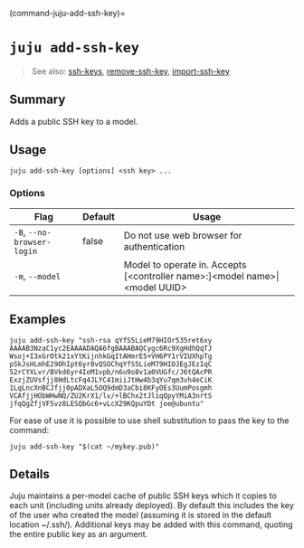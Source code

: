(command-juju-add-ssh-key)=
# `juju add-ssh-key`
> See also: [ssh-keys](#ssh-keys), [remove-ssh-key](#remove-ssh-key), [import-ssh-key](#import-ssh-key)

## Summary
Adds a public SSH key to a model.

## Usage
```juju add-ssh-key [options] <ssh key> ...```

### Options
| Flag | Default | Usage |
| --- | --- | --- |
| `-B`, `--no-browser-login` | false | Do not use web browser for authentication |
| `-m`, `--model` |  | Model to operate in. Accepts [&lt;controller name&gt;:]&lt;model name&gt;&#x7c;&lt;model UUID&gt; |

## Examples

    juju add-ssh-key "ssh-rsa qYfS5LieM79HIOr535ret6xy
    AAAAB3NzaC1yc2EAAAADAQA6fgBAAABAQCygc6Rc9XgHdhQqTJ
    Wsoj+I3xGrOtk21xYtKijnhkGqItAHmrE5+VH6PY1rVIUXhpTg
    pSkJsHLmhE29OhIpt6yr8vQSOChqYfS5LieM79HIOJEgJEzIqC
    52rCYXLvr/BVkd6yr4IoM1vpb/n6u9o8v1a0VUGfc/J6tQAcPR
    ExzjZUVsfjj8HdLtcFq4JLYC41miiJtHw4b3qYu7qm3vh4eCiK
    1LqLncXnBCJfjj0pADXaL5OQ9dmD3aCbi8KFyOEs3UumPosgmh
    VCAfjjHObWHwNQ/ZU2KrX1/lv/+lBChx2tJliqQpyYMiA3nrtS
    jfqQgZfjVF5vz8LESQbGc6+vLcXZ9KQpuYDt joe@ubuntu"

For ease of use it is possible to use shell substitution to pass the key 
to the command:

    juju add-ssh-key "$(cat ~/mykey.pub)"



## Details
Juju maintains a per-model cache of public SSH keys which it copies to
each unit (including units already deployed). By default this includes the
key of the user who created the model (assuming it is stored in the
default location ~/.ssh/). Additional keys may be added with this command,
quoting the entire public key as an argument.